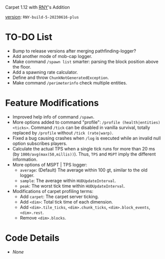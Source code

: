 Carpet 1.12 with [RNY](https://github.com/Rainyaphthyl)'s Addition

[version](src/carpet/CarpetSettings.java): `RNY-build-5-20230616-plus`

# TO-DO List

- Bump to release versions after merging pathfinding-logger?
- Add another mode of mob-cap logger.
- Make command `/spawn list` smarter: parsing the block position above the floor.
- Add a spawning rate calculator.
- Define and throw `ChunkNotGeneratedException`.
- Make command `/perimeterinfo` check multiple entities.

# Feature Modifications

- Improved help info of command `/spawn`.
- More options added to command "profile": `/profile (health|entities) <ticks>`. Command `/tick` can be disabled in vanilla survival, totally replaced by `/profile` without `/tick (rate|warp)`.
- Fixed a bug causing crashes when `/log` is executed while an invalid null option subscribes players.
- Calculate the actual TPS when a single tick runs for more than 20 ms (by `1000/avg(max(50,millis))`). Thus, `TPS` and `MSPT` imply the different information.
- More options of MSPT | TPS logger:
    - `average`: (Default) The average within 100 gt, similar to the old logger.
    - `sample`: The average within `HUDUpdateInterval`.
    - `peak`: The worst tick time within `HUDUpdateInterval`.
- Modifications of carpet profiling terms:
    - Add `carpet`: The carpet server ticking.
    - Add `<dim>`: Total tick time of each dimension.
    - Add `<dim>.tile_ticks`, `<dim>.chunk_ticks`, `<dim>.block_events`, `<dim>.rest`.
    - Remove `<dim>.blocks`.

# Code Details

- *None*
